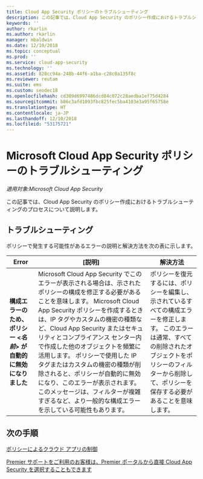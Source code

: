 ```yaml
---
title: Cloud App Security ポリシーのトラブルシューティング
description: この記事では、Cloud App Security のポリシー作成におけるトラブルシューティングのプロセスについて説明します。
keywords: ''
author: rkarlin
ms.author: rkarlin
manager: mbaldwin
ms.date: 12/10/2018
ms.topic: conceptual
ms.prod: ''
ms.service: cloud-app-security
ms.technology: ''
ms.assetid: 828cc94a-248b-44f6-a1ba-c28c0a135f8c
ms.reviewer: reutam
ms.suite: ems
ms.custom: seodec18
ms.openlocfilehash: cd309d6997486dcd84c072c28aedba1ef75d4284
ms.sourcegitcommit: b86c3afd1093fbc825fec5ba4103e3a95f65758e
ms.translationtype: HT
ms.contentlocale: ja-JP
ms.lasthandoff: 12/10/2018
ms.locfileid: "53175721"
---
```

# <a name="troubleshooting-microsoft-cloud-app-security-policies"></a>Microsoft Cloud App Security ポリシーのトラブルシューティング

*適用対象:Microsoft Cloud App Security*

この記事では、Cloud App Security のポリシー作成におけるトラブルシューティングのプロセスについて説明します。

## <a name="troubleshooting"></a>トラブルシューティング

ポリシーで発生する可能性があるエラーの説明と解決方法を次の表に示します。

|Error|[説明]|解決方法|
|----|----|----|
| **構成エラーのため、ポリシー <*名前*> が自動的に無効になりました**|Microsoft Cloud App Security でこのエラーが表示される場合は、示されたポリシーの構成を修正する必要があることを意味します。 Microsoft Cloud App Security ポリシーを作成するときは、IP タグやカスタムの機密の種類など、Cloud App Security またはセキュリティとコンプライアンス センター内で作成した他のオブジェクトを頻繁に活用します。 ポリシーで使用した IP タグまたはカスタムの機密の種類が削除されると、ポリシーが自動的に無効になり、このエラーが表示されます。 このメッセージは、フィルターが複雑すぎるなど、より一般的な構成エラーを示している可能性もあります。 |ポリシーを復元するには、ポリシーを編集し、示されているすべての構成エラーを修正します。 このエラーは通常、すべての削除されたオブジェクトをポリシーのフィルターから削除して、ポリシーを保存する必要があることを意味します。|

## <a name="next-steps"></a>次の手順

[ポリシーによるクラウド アプリの制御](control-cloud-apps-with-policies.md)

[Premier サポートをご利用のお客様は、Premier ポータルから直接 Cloud App Security を選択することもできます](https://premier.microsoft.com/)

